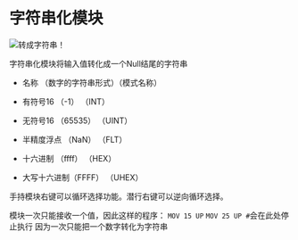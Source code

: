 # 字符串化模块
![转成字符串！](item:tisstring:string_module)

字符串化模块将输入值转化成一个Null结尾的字符串

- 名称         （数字的字符串形式）（模式名称）

- 有符号16     （-1）                （INT）
- 无符号16     （65535）             （UINT）
- 半精度浮点  （NaN）               （FLT）
- 十六进制    （ffff）                （HEX）
- 大写十六进制（FFFF）              （UHEX）

手持模块右键可以循环选择功能。潜行右键可以逆向循环选择。

模块一次只能接收一个值，因此这样的程序：
`MOV 15 UP`
`MOV 25 UP #`会在此处停止执行
因为一次只能把一个数字转化为字符串
